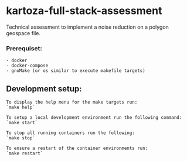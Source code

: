 # kartoza-full-stack-assessment
Technical assessment to implement a noise reduction on a polygon geospace file.


### Prerequiset:
    - docker
    - docker-compose
    - gnuMake (or os similar to execute makefile targets)


## Development setup:

    To display the help menu for the make targets run:
    `make help`

    To setup a local development environment run the following command:
    `make start`

    To stop all running containers run the following:
    `make stop`

    To ensure a restart of the container environments run:
    `make restart`
